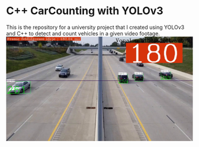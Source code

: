 # C++ CarCounting with YOLOv3
This is the repository for a university project that I created using YOLOv3 and C++ to detect and count vehicles in a given video footage.
<br>
<img src="https://github.com/MartonPolcz/Cpp-CarCounting-with-YOLOv3/blob/master/img.jpg" width="650">
